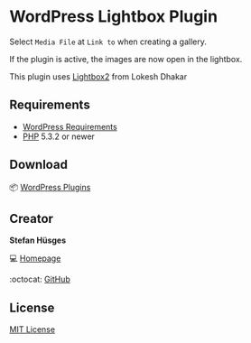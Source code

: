 # WordPress Lightbox Plugin

Select `Media File` at `Link to` when creating a gallery.

If the plugin is active, the images are now open in the lightbox.

This plugin uses [Lightbox2][3] from Lokesh Dhakar

## Requirements

* [WordPress Requirements][4]
* [PHP][5] 5.3.2 or newer

## Download

:package: [WordPress Plugins][6]

## Creator

**Stefan Hüsges**

:computer: [Homepage][1]

:octocat: [GitHub][2]

## License

[MIT License](LICENSE)

[1]: http://www.mpcx.net
[2]: https://github.com/tronsha
[3]: https://github.com/lokesh/lightbox2
[4]: https://wordpress.org/about/requirements/
[5]: http://php.net/
[6]: https://wordpress.org/plugins/mpcx-lightbox/

